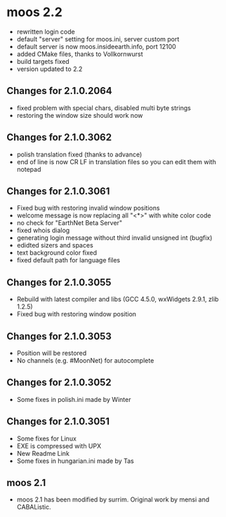 # moos 2.2
* rewritten login code
* default "server" setting for moos.ini, server custom port
* default server is now moos.insideearth.info, port 12100
* added CMake files, thanks to Vollkornwurst
* build targets fixed
* version updated to 2.2

## Changes for 2.1.0.2064
* fixed problem with special chars, disabled multi byte strings
* restoring the window size should work now

## Changes for 2.1.0.3062
* polish translation fixed (thanks to advance)
* end of line is now CR LF in translation files so you can edit them with notepad

## Changes for 2.1.0.3061
* Fixed bug with restoring invalid window positions
* welcome message is now replacing all "<*>" with white color code
* no check for "EarthNet Beta Server"
* fixed whois dialog
* generating login message without third invalid unsigned int (bugfix)
* edidted sizers and spaces
* text background color fixed
* fixed default path for language files

## Changes for 2.1.0.3055
* Rebuild with latest compiler and libs (GCC 4.5.0, wxWidgets 2.9.1, zlib 1.2.5)
* Fixed bug with restoring window position

## Changes for 2.1.0.3053
* Position will be restored
* No channels (e.g. #MoonNet) for autocomplete

## Changes for 2.1.0.3052
* Some fixes in polish.ini made by Winter

## Changes for 2.1.0.3051
* Some fixes for Linux
* EXE is compressed with UPX
* New Readme Link
* Some fixes in hungarian.ini made by Tas

## moos 2.1
* moos 2.1 has been modified by surrim. Original work by mensi and CABAListic.

